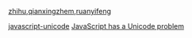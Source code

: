 [zhihu](https://www.zhihu.com/question/23374078),[qianxingzhem](http://www.qianxingzhem.com/post-1499.html),[ruanyifeng](http://www.ruanyifeng.com/blog/2007/10/ascii_unicode_and_utf-8.html)

[javascript-unicode](https://2ality.com/2013/09/javascript-unicode.html)
[JavaScript has a Unicode problem](https://mathiasbynens.be/notes/javascript-unicode)
